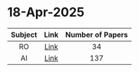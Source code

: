 # 18-Apr-2025

| Subject | Link | Number of Papers |
|:-----:|:----:|:----------------:|
| RO | [Link](https://github.com/KJaebye/EmbodiedAI-Robotics-arXiv-Daily-Reporter/tree/main/18-Apr-2025/RO) | 34 |
| AI | [Link](https://github.com/KJaebye/EmbodiedAI-Robotics-arXiv-Daily-Reporter/tree/main/18-Apr-2025/AI) | 137 |
